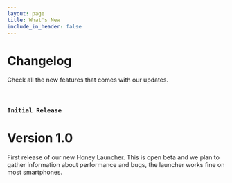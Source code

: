 ```yaml
---
layout: page
title: What's New
include_in_header: false
---
```


# Changelog
Check all the new features that comes with our updates. 

<br>



### `Initial Release`
# **Version 1.0**
First release of our new Honey Launcher. This is open beta and we plan to gather information about performance and bugs, the launcher works fine on most smartphones.


<br>
